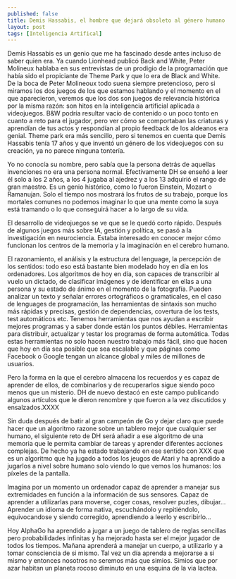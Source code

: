 ```yaml
---
published: false
title: Demis Hassabis, el hombre que dejará obsoleto al género humano
layout: post
tags: [Inteligencia Artifical]
---
```


Demis Hassabis es un genio que me ha fascinado desde antes incluso de saber quien era. Ya cuando Lionhead publicó Back and White, Peter Molineux hablaba en sus entrevistas de un prodigio de la programación que había sido el propiciante de Theme Park y que lo era de Black and White. De la boca de Peter Molineoux todo suena siempre pretencioso, pero si miramos los dos juegos de los que estamos hablando y el momento en el que aparecieron, veremos que los dos son juegos de relevancia histórica por la misma razón: son hitos en la inteligencia artificial aplicada a videojuegos. B&W podría resultar vacío de contenido o un poco tonto en cuanto a reto para el jugador, pero ver cómo se comportaban las criaturas y aprendían de tus actos y respondían al propio feedback de los aldeanos era genial. Theme park era más sencillo, pero si tenemos en cuenta que Demis Hassabis tenía 17 años y que inventó un género de los videojuegos con su creación, ya no parece ninguna tontería.

Yo no conocía su nombre, pero sabía que la persona detrás de aquellas invenciones no era una persona normal. Efectivamente DH se enseñó a leer él solo a los 2 años, a los 4 jugaba al ajedrez y a los 13 adquirió el rango de gran maestro. Es un genio histórico, como lo fueron Einstein, Mozart o Ramanujan. Solo el tiempo nos mostrará los frutos de su trabajo, porque los mortales comunes no podemos imaginar lo que una mente como la suya está tramando o lo que conseguirá hacer a lo largo de su vida.

El desarrollo de videojuegos se ve que se le quedó corto rápido. Después de algunos juegos más sobre IA, gestión y política, se pasó a la investigación en neurociencia. Estaba interesado en conocer mejor cómo funcionan los centros de la memoria y la imaginación en el cerebro humano. 

El razonamiento, el análisis y la estructura del lenguage, la percepción de los sentidos: todo eso está bastante bien modelado hoy en día en los ordenadores. Los algoritmos de hoy en día, son capaces de transcribir al vuelo un dictado, de clasificar imágenes y de identificar en ellas a una persona y su estado de ánimo en el momento de la fotografía. Pueden analizar un texto y señalar errores ortográficos o gramaticales, en el caso de lenguages de programación, las herramientas de sintaxis son mucho más rápidas y precisas, gestión de dependencias, covertura de los tests, test automáticos etc. Tenemos herramientas que nos ayudan a escribir mejores programas y a saber donde están los puntos débiles. Herramientas para distribuir, actualizar y testar los programas de forma automática. Todas estas herramientas no solo hacen nuestro trabajo más fácil, sino que hacen que hoy en día sea posible que sea escalable y que páginas como Facebook o Google tengan un alcance global y miles de millones de usuarios. 

Pero la forma en la que el cerebro almacena los recuerdos y es capaz de aprender de ellos, de combinarlos y de recuperarlos sigue siendo poco menos que un misterio. DH de nuevo destacó en este campo publicando algunos artículos que le dieron renombre y que fueron a la vez discutidos y ensalzados.XXXX

Sin duda después de batir al gran campeón de Go y dejar claro que puede hacer que un algoritmo razone sobre un tablero mejor que cualquier ser humano, el siguiente reto de DH será añadir a ese algoritmo de una memoria que le permita cambiar de tareas y aprender diferentes acciones complejas. De hecho ya ha estado trabajando en ese sentido con XXX que es un algoritmo que ha jugado a todos los jeugos de Atari y ha aprendido a jugarlos a nivel sobre humano solo viendo lo que vemos los humanos: los píxeles de la pantalla.

Imagina por un momento un ordenador capaz de aprender a manejar sus extremidades en función a la información de sus sensores. Capaz de aprender a utilizarlas para moverse, coger cosas, resolver puzles, dibujar... Aprender un idioma de forma nativa, escuchándolo y repitiéndolo, equivocandose y siendo corregido, aprendiendo a leerlo y escribirlo...

Hoy AlphaGo ha aprendido a jugar a un juego de tablero de reglas sencillas pero probabilidades infinitas y ha mejorado hasta ser el mejor jugador de todos los tiempos. Mañana aprenderá a manejar un cuerpo, a utilizarlo y a tomar consciencia de si mismo. Tal vez un día aprenda a mejorarse a si mismo y entonces nosotros no seremos más que simios. Simios que por azar habitan un planeta rocoso diminuto en una esquina de la via lactea.

